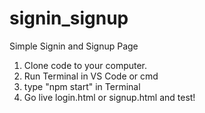 # signin_signup
Simple Signin and Signup Page
1. Clone code to your computer.
2. Run Terminal in VS Code or cmd
3. type "npm start" in Terminal
4. Go live login.html or signup.html and test!
